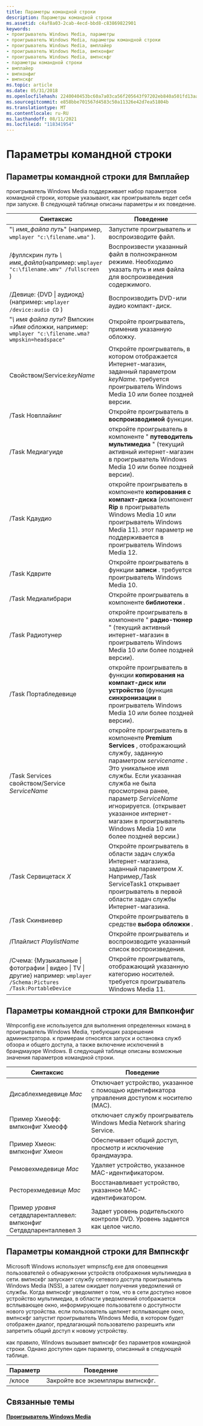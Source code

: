 ```yaml
---
title: Параметры командной строки
description: Параметры командной строки
ms.assetid: c4af8a03-2cab-4ecd-bbd8-c83869822901
keywords:
- проигрыватель Windows Media, параметры
- проигрыватель Windows Media, параметры командной строки
- проигрыватель Windows Media, вмплайер
- проигрыватель Windows Media, вмпконфиг
- проигрыватель Windows Media, вмпнскфг
- параметры командной строки
- вмплайер
- вмпконфиг
- вмпнскфг
ms.topic: article
ms.date: 05/31/2018
ms.openlocfilehash: 2240040453bc60a7a03ca56f205643f97202eb840a501fd13aa417b86aef060d
ms.sourcegitcommit: e858bbe701567d4583c50a11326e42d7ea51804b
ms.translationtype: MT
ms.contentlocale: ru-RU
ms.lasthandoff: 08/11/2021
ms.locfileid: "118341954"
---
```

# <a name="command-line-parameters"></a>Параметры командной строки

## <a name="command-line-parameters-for-wmplayer"></a>Параметры командной строки для Вмплайер

проигрыватель Windows Media поддерживает набор параметров командной строки, которые указывают, как проигрыватель ведет себя при запуске. В следующей таблице описаны параметры и их поведение.



| Синтаксис                                                                                                              | Поведение                                                                                                                                                                                                                                                                                                                                   |
|---------------------------------------------------------------------------------------------------------------------|--------------------------------------------------------------------------------------------------------------------------------------------------------------------------------------------------------------------------------------------------------------------------------------------------------------------------------------------|
| "*\\ имя_файла путь*" (например, `wmplayer "c:\filename.wma"` ).<br/>                                            | Запустите проигрыватель и воспроизводите файл.                                                                                                                                                                                                                                                                                                        |
| /фуллскрин *путь \\ имя_файла*(например: `wmplayer "c:\filename.wmv" /fullscreen` )<br/>                    | Воспроизвести указанный файл в полноэкранном режиме. Необходимо указать путь и имя файла для воспроизведения содержимого.<br/>                                                                                                                                                                                                                     |
| /Девице: {DVD \| аудиокд} (например: `wmplayer /device:audio CD` )<br/>                                         | Воспроизводить DVD-или аудио компакт-диск.                                                                                                                                                                                                                                                                                                                    |
| "*\\ имя файла пути*? Вмпскин =*Имя обложки*, например: `wmplayer "c:\filename.wma?wmpskin=headspace"`<br/>        | Откройте проигрыватель, применив указанную обложку.                                                                                                                                                                                                                                                                                              |
| Свойством/Service:*keyName*                                                                                                  | Откройте проигрыватель, в котором отображается Интернет-магазин, заданный параметром *keyName*. требуется проигрыватель Windows Media 10 или более поздней версии.<br/>                                                                                                                                                                                                                      |
| /Task Новплайинг                                                                                                    | Откройте проигрыватель в **воспроизводимой** функции.                                                                                                                                                                                                                                                                                            |
| /Task Медиагуиде                                                                                                    | откройте проигрыватель в компоненте " **путеводитель мультимедиа** " (текущий активный интернет-магазин в проигрыватель Windows Media 10 или более поздней версии).                                                                                                                                                                                                                          |
| /Task Кдаудио                                                                                                       | откройте проигрыватель в компоненте **копирования с компакт-диска** (компонент **Rip** в проигрыватель Windows Media 10 или проигрыватель Windows Media 11). этот параметр не поддерживается в проигрыватель Windows Media 12.                                                                                                                                                       |
| /Task Кдврите                                                                                                       | Откройте проигрыватель в функции **записи** . требуется проигрыватель Windows Media 10.<br/>                                                                                                                                                                                                                                                       |
| /Task Медиалибрари                                                                                                  | Откройте проигрыватель в компоненте **библиотеки** .                                                                                                                                                                                                                                                                                                |
| /Task Радиотунер                                                                                                    | откройте проигрыватель в компоненте " **радио-тюнер** " (текущий активный интернет-магазин в проигрыватель Windows Media 10 или более поздней версии).                                                                                                                                                                                                                          |
| /Task Портабледевице                                                                                                | откройте проигрыватель в функции **копирования на компакт-диск или устройство** (функция **синхронизации** в проигрыватель Windows Media 10 или более поздней версии).                                                                                                                                                                                                                            |
| /Task Services свойством/Service *ServiceName*                                                                               | откройте проигрыватель в компоненте **Premium Services** , отображающий службу, заданную параметром *servicename* . Это уникальное имя службы. Если указанная служба не была просмотрена ранее, параметр *ServiceName* игнорируется. (открывает указанное интернет-магазин в проигрыватель Windows Media 10 или более поздней версии.) |
| /Task Сервицетаск *X*                                                                                                | Откройте проигрыватель в области задач служба Интернет-магазина, заданный параметром *X*. Например,/Task ServiceTask1 открывает проигрыватель в первой области задач службы Интернет-магазина.                                                                                                                                                                      |
| /Task Скинвиевер                                                                                                    | Откройте проигрыватель в средстве **выбора обложки** .                                                                                                                                                                                                                                                                                           |
| /Плайлист *PlaylistName*                                                                                            | Откройте проигрыватель и воспроизводите указанный список воспроизведения.                                                                                                                                                                                                                                                                                           |
| /Счема: {Музыкальные \| фотографии \| видео \| TV \| другие} например: `wmplayer /Schema:Pictures /Task:PortableDevice`<br/> | Откройте проигрыватель, отображающий указанную категорию носителей. требуется проигрыватель Windows Media 11.                                                                                                                                                                                                                                                   |



 

## <a name="command-line-parameters-for-wmpconfig"></a>Параметры командной строки для Вмпконфиг

Wmpconfig.exe используется для выполнения определенных команд в проигрыватель Windows Media, требующих разрешения администратора. к примерам относятся запуск и остановка служб обзора и общего доступа, а также включение исключений в брандмауэре Windows. В следующей таблице описаны возможные значения параметров командной строки.



| Синтаксис                                                                                    | Поведение                                                                   |
|-------------------------------------------------------------------------------------------|----------------------------------------------------------------------------|
| Дисаблехмедевице *Mac*                                                                    | Отключает устройство, указанное с помощью идентификатора управления доступом к носителю (MAC).  |
| Пример Хмеофф:<br/> вмпконфиг Хмеофф<br/>                                    | отключает службу проигрыватель Windows Media Network sharing Service.                 |
| Пример Хмеон:<br/> вмпконфиг Хмеон<br/>                                      | Обеспечивает общий доступ, просмотр и исключение брандмауэра.                     |
| Ремовехмедевице *Mac*                                                                     | Удаляет устройство, указанное MAC-идентификатором.                          |
| Ресторехмедевице *Mac*                                                                    | Восстанавливает устройство, указанное MAC-идентификатором.                         |
| Пример *уровня* сетдвдпаренталлевел:<br/> вмпконфиг Сетдвдпаренталлевел 3<br/> | Задает уровень родительского контроля DVD. Уровень задается как целое число. |



 

## <a name="command-line-parameters-for-wmpnscfg"></a>Параметры командной строки для Вмпнскфг

Microsoft Windows использует wmpnscfg.exe для оповещения пользователей о обнаружении устройств отображения мультимедиа в сети. вмпнскфг запускает службу сетевого доступа проигрыватель Windows Media (NSS), а затем ожидает получения уведомлений от службы. Когда вмпнскфг уведомляет о том, что в сети доступно новое устройство мультимедиа, в области уведомлений отображается всплывающее окно, информирующее пользователя о доступности нового устройства. если пользователь щелкнет всплывающее окно, вмпнскфг запустит проигрыватель Windows Media, в котором будет отображен диалог, предлагающий пользователю разрешить или запретить общий доступ к новому устройству.

как правило, Windows вызывает вмпнскфг без параметров командной строки. Однако доступен один параметр, описанный в следующей таблице.



| Параметр | Поведение                         |
|-----------|----------------------------------|
| /клосе    | Закройте все экземпляры вмпнскфг. |



 

## <a name="related-topics"></a>Связанные темы

<dl> <dt>

[**Проигрыватель Windows Media**](windows-media-player.md)
</dt> </dl>

 

 





